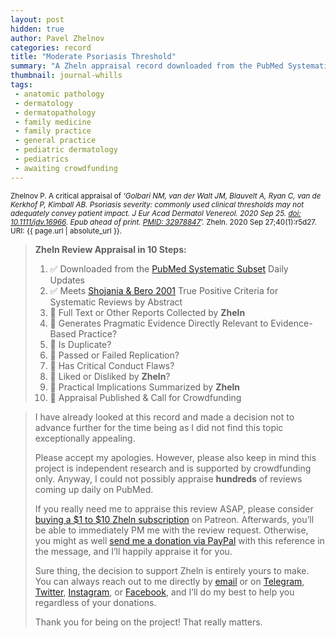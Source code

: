 ```yaml
---
layout: post
hidden: true
author: Pavel Zhelnov
categories: record
title: "Moderate Psoriasis Threshold"
summary: "A Zheln appraisal record downloaded from the PubMed Systematic Subset daily updates."
thumbnail: journal-whills
tags:
 - anatomic pathology
 - dermatology
 - dermatopathology
 - family medicine
 - family practice
 - general practice
 - pediatric dermatology
 - pediatrics
 - awaiting crowdfunding
---
```


<small id="citation">Zhelnov P. A critical appraisal of _‘Golbari NM, van der Walt JM, Blauvelt A, Ryan C, van de Kerkhof P, Kimball AB. Psoriasis severity: commonly used clinical thresholds may not adequately convey patient impact. J Eur Acad Dermatol Venereol. 2020 Sep 25. [doi: 10.1111/jdv.16966](https://doi.org/10.1111/jdv.16966). Epub ahead of print. [PMID: 32978847](https://pubmed.gov/32978847)’._ Zheln. 2020 Sep 27;40(1):r5d27. URI: {{ page.url | absolute_url }}.</small>

> **Zheln Review Appraisal in 10 Steps:**
>
> 1. ✅ Downloaded from the [PubMed Systematic Subset](https://github.com/p1m-ortho/qs-global-ortho-search-queries/blob/global-sr-query/README.md) Daily Updates
> 2. ✅ Meets [Shojania & Bero 2001](https://www.researchgate.net/publication/11820967_Taking_Advantage_of_the_Explosion_of_Systematic_Reviews_An_Efficient_MEDLINE_Search_Strategy) True Positive Criteria for Systematic Reviews by Abstract
> 3. 🔄 Full Text or Other Reports Collected by **Zheln**
> 4. 🔄 Generates Pragmatic Evidence Directly Relevant to Evidence-Based Practice?
> 5. 🔄 Is Duplicate?
> 6. 🔄 Passed or Failed Replication?
> 7. 🔄 Has Critical Conduct Flaws?
> 8. 🔄 Liked or Disliked by **Zheln**?
> 9. 🔄 Practical Implications Summarized by **Zheln**
> 10. 🔄 Appraisal Published & Call for Crowdfunding

> I have already looked at this record and made a decision not to advance further for the time being as I did not find this topic exceptionally appealing.
>
> Please accept my apologies. However, please also keep in mind this project is independent research and is supported by crowdfunding only. Anyway, I could not possibly appraise **hundreds** of reviews coming up daily on PubMed.
> 
> If you really need me to appraise this review ASAP, please consider [buying a $1 to $10 Zheln subscription](https://patreon.com/zheln) on Patreon. Afterwards, you’ll be able to immediately PM me with the review request. Otherwise, you might as well [send me a donation via PayPal](https://paypal.me/pjelnov) with this reference in the message, and I’ll happily appraise it for you.
> 
> Sure thing, the decision to support Zheln is entirely yours to make. You can always reach out to me directly by [email](mailto:pavel@zheln.com) or on [Telegram](https://t.me/drzhelnov), [Twitter](https://twitter.com/drzhelnov), [Instagram](https://instagram.com/igzheln), or [Facebook](https://facebook.com/drzhelnov), and I’ll do my best to help you regardless of your donations.
> 
> Thank you for being on the project! That really matters.
